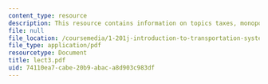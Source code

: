 ```yaml
---
content_type: resource
description: This resource contains information on topics taxes, monopolies and stakeholders.
file: null
file_location: /coursemedia/1-201j-introduction-to-transportation-systems-fall-2006/74110ea7cabe20b9abaca8d903c983df_lect3.pdf
file_type: application/pdf
resourcetype: Document
title: lect3.pdf
uid: 74110ea7-cabe-20b9-abac-a8d903c983df
---
```

